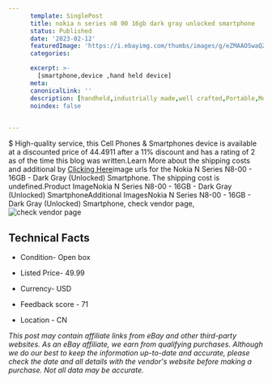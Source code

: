 ```yaml
---
      template: SinglePost
      title: nokia n series n8 00 16gb dark gray unlocked smartphone
      status: Published
      date: '2023-02-12'
      featuredImage: 'https://i.ebayimg.com/thumbs/images/g/eZMAAOSwaQZjGFVr/s-l225.jpg'
      categories: 

      excerpt: >-
        [smartphone,device ,hand held device]
      meta:
      canonicalLink: ''
      description: [handheld,industrially made,well crafted,Portable,Mobile,Compact,Convenient,Lightweight,Maneuverable,Man-portable,Miniature,Carriable,Hand-held,Light,Holdable,Transportable,Mobile device,Pocket-sized,On-the-go,Wireless,Cordless,Compact size,Convenient size, smartphone,device ,hand held device]
      noindex: false

        
---
```

$
    High-quality service, this Cell Phones & Smartphones device is available at a discounted price of 44.4911 after a 11% discount and has a rating of 2 as of the time this blog was written.Learn More about the shipping costs and additional by [Clicking Here](https://www.ebay.com/itm/354573321715?hash=item528e3785f3%3Ag%3AeZMAAOSwaQZjGFVr&mkevt=1&mkcid=1&mkrid=711-53200-19255-0&campid=%253CePNCampaignId%253E&customid=%253CreferenceId%253E&toolid=10049)image urls for the Nokia N Series N8-00 - 16GB - Dark Gray (Unlocked) Smartphone. The shipping cost is undefined.Product ImageNokia N Series N8-00 - 16GB - Dark Gray (Unlocked) SmartphoneAdditional ImagesNokia N Series N8-00 - 16GB - Dark Gray (Unlocked) Smartphone, check vendor page, ![check vendor page](https://origin-galleryplus.ebayimg.com/ws/web/354573321715_2_0_1/225x225.jpg,https://origin-galleryplus.ebayimg.com/ws/web/354573321715_3_0_1/225x225.jpg,https://origin-galleryplus.ebayimg.com/ws/web/354573321715_4_0_1/225x225.jpg,https://origin-galleryplus.ebayimg.com/ws/web/354573321715_5_0_1/225x225.jpg,https://origin-galleryplus.ebayimg.com/ws/web/354573321715_6_0_1/225x225.jpg,https://origin-galleryplus.ebayimg.com/ws/web/354573321715_7_0_1/225x225.jpg,https://origin-galleryplus.ebayimg.com/ws/web/354573321715_8_0_1/225x225.jpg,https://origin-galleryplus.ebayimg.com/ws/web/354573321715_9_0_1/225x225.jpg,https://origin-galleryplus.ebayimg.com/ws/web/354573321715_10_0_1/225x225.jpg,https://origin-galleryplus.ebayimg.com/ws/web/354573321715_11_0_1/225x225.jpg,https://origin-galleryplus.ebayimg.com/ws/web/354573321715_12_0_1/225x225.jpg)
    
    

 ## Technical Facts 



     
      

 - Condition- Open box 


      

 - Listed Price- 49.99 


      

 - Currency- USD 


      

 - Feedback score - 71 


      

 - Location - CN 


      
      

 *_This post may contain affiliate links from eBay and other third-party websites. As an eBay affiliate, we earn from qualifying purchases. Although we do our best to keep the information up-to-date and accurate, please check the date and all details with the vendor's website before making a purchase. Not all data may be accurate._*



    
    
    
    
    